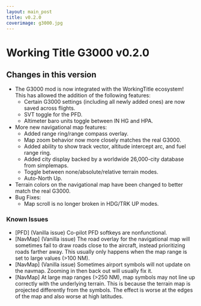```yaml
---
layout: main_post
title: v0.2.0
coverimage: g3000.jpg
---
```

# Working Title G3000 v0.2.0
## Changes in this version

- The G3000 mod is now integrated with the WorkingTitle ecosystem! This has allowed the addition of the following features:
  - Certain G3000 settings (including all newly added ones) are now saved across flights.
  - SVT toggle for the PFD.
  - Altimeter baro units toggle between IN HG and HPA.
- More new navigational map features:
  - Added range ring/range compass overlay.
  - Map zoom behavior now more closely matches the real G3000.
  - Added ability to show track vector, altitude intercept arc, and fuel range ring.
  - Added city display backed by a worldwide 26,000-city database from simplemaps.
  - Toggle between none/absolute/relative terrain modes.
  - Auto-North Up.
- Terrain colors on the navigational map have been changed to better match the real G3000.
- Bug Fixes:
  - Map scroll is no longer broken in HDG/TRK UP modes.

### Known Issues
- \[PFD\] (Vanilla issue) Co-pilot PFD softkeys are nonfunctional.
- \[NavMap\] (Vanilla issue) The road overlay for the navigational map will sometimes fail to draw roads close to the aircraft, instead prioritizing roads farther away. This usually only happens when the map range is set to large values (>100 NM).
- \[NavMap\] (Vanilla issue) Sometimes airport symbols will not update on the navmap. Zooming in then back out will usually fix it.
- \[NavMap\] At large map ranges (>250 NM), map symbols may not line up correctly with the underlying terrain. This is because the terrain map is projected differently from the symbols. The effect is worse at the edges of the map and also worse at high latitudes.